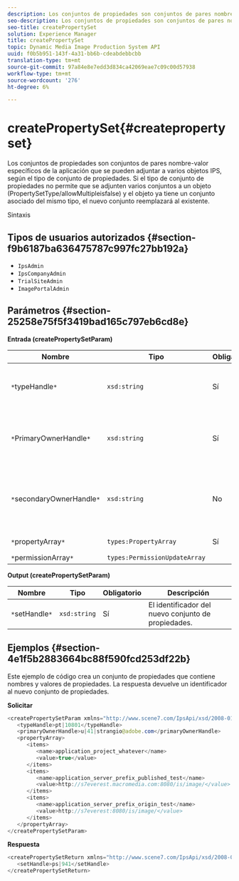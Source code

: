 ```yaml
---
description: Los conjuntos de propiedades son conjuntos de pares nombre-valor específicos de la aplicación que se pueden adjuntar a varios objetos IPS, según el tipo de conjunto de propiedades. Si el tipo de conjunto de propiedades no permite que se adjunten varios conjuntos a un objeto (PropertySetType/allowMultipleisfalse) y el objeto ya tiene un conjunto asociado del mismo tipo, el nuevo conjunto reemplazará al existente.
seo-description: Los conjuntos de propiedades son conjuntos de pares nombre-valor específicos de la aplicación que se pueden adjuntar a varios objetos IPS, según el tipo de conjunto de propiedades. Si el tipo de conjunto de propiedades no permite que se adjunten varios conjuntos a un objeto (PropertySetType/allowMultipleisfalse) y el objeto ya tiene un conjunto asociado del mismo tipo, el nuevo conjunto reemplazará al existente.
seo-title: createPropertySet
solution: Experience Manager
title: createPropertySet
topic: Dynamic Media Image Production System API
uuid: f0b5b951-143f-4a31-bb6b-cdeabdebbcbb
translation-type: tm+mt
source-git-commit: 97a84e8e7edd3d834ca42069eae7c09c00d57938
workflow-type: tm+mt
source-wordcount: '276'
ht-degree: 6%

---
```



# createPropertySet{#createpropertyset}

Los conjuntos de propiedades son conjuntos de pares nombre-valor específicos de la aplicación que se pueden adjuntar a varios objetos IPS, según el tipo de conjunto de propiedades. Si el tipo de conjunto de propiedades no permite que se adjunten varios conjuntos a un objeto (PropertySetType/allowMultipleisfalse) y el objeto ya tiene un conjunto asociado del mismo tipo, el nuevo conjunto reemplazará al existente.

Sintaxis

## Tipos de usuarios autorizados {#section-f9b6187ba636475787c997fc27bb192a}

* `IpsAdmin`
* `IpsCompanyAdmin`
* `TrialSiteAdmin`
* `ImagePortalAdmin`

## Parámetros {#section-25258e75f5f3419bad165c797eb6cd8e}

**Entrada (createPropertySetParam)**

| Nombre | Tipo | Obligatorio | Descripción |
|---|---|---|---|
| `*`typeHandle`*` | `xsd:string` | Sí | El identificador del tipo de conjunto de propiedades. |
| `*`PrimaryOwnerHandle`*` | `xsd:string` | Sí | Identificador del propietario principal del conjunto de propiedades. |
| `*`secondaryOwnerHandle`*` | `xsd:string` | No | Identificador del propietario secundario del conjunto de propiedades. |
| `*`propertyArray`*` | `types:PropertyArray` | Sí | Matriz de propiedades. |
| `*`permissionArray`*` | `types:PermissionUpdateArray` |  |  |

**Output (createPropertySetParam)**

| Nombre | Tipo | Obligatorio | Descripción |
|---|---|---|---|
| `*`setHandle`*` | `xsd:string` | Sí | El identificador del nuevo conjunto de propiedades. |

## Ejemplos {#section-4e1f5b2883664bc88f590fcd253df22b}

Este ejemplo de código crea un conjunto de propiedades que contiene nombres y valores de propiedades. La respuesta devuelve un identificador al nuevo conjunto de propiedades.

**Solicitar**

```java
<createPropertySetParam xmlns="http://www.scene7.com/IpsApi/xsd/2008-01-15">
   <typeHandle>pt|10801</typeHandle>
   <primaryOwnerHandle>u|41|strangio@adobe.com</primaryOwnerHandle>
   <propertyArray>
      <items>
         <name>application_project_whatever</name>
         <value>true</value>
      </items>
      <items>
         <name>application_server_prefix_published_test</name>
         <value>http://s7everest.macromedia.com:8080/is/image/</value>
      </items>
      <items>
         <name>application_server_prefix_origin_test</name>
         <value>http://s7everest:8080/is/image/</value>
      </items>
   </propertyArray>
</createPropertySetParam>
```

**Respuesta**

```java
<createPropertySetReturn xmlns="http://www.scene7.com/IpsApi/xsd/2008-01-15">
   <setHandle>ps|941</setHandle>
</createPropertySetReturn>
```

